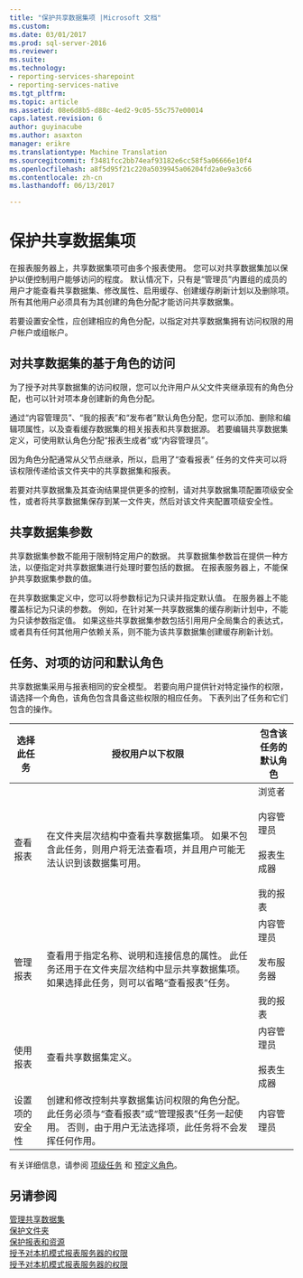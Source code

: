 ```yaml
---
title: "保护共享数据集项 |Microsoft 文档"
ms.custom: 
ms.date: 03/01/2017
ms.prod: sql-server-2016
ms.reviewer: 
ms.suite: 
ms.technology:
- reporting-services-sharepoint
- reporting-services-native
ms.tgt_pltfrm: 
ms.topic: article
ms.assetid: 08e6d8b5-d88c-4ed2-9c05-55c757e00014
caps.latest.revision: 6
author: guyinacube
ms.author: asaxton
manager: erikre
ms.translationtype: Machine Translation
ms.sourcegitcommit: f3481fcc2bb74eaf93182e6cc58f5a06666e10f4
ms.openlocfilehash: a8f5d95f21c220a5039945a06204fd2a0e9a3c66
ms.contentlocale: zh-cn
ms.lasthandoff: 06/13/2017

---
```

# <a name="secure-shared-dataset-items"></a>保护共享数据集项
  在报表服务器上，共享数据集项可由多个报表使用。 您可以对共享数据集加以保护以便控制用户能够访问的程度。 默认情况下，只有是“管理员”内置组的成员的用户才能查看共享数据集、修改属性、启用缓存、创建缓存刷新计划以及删除项。 所有其他用户必须具有为其创建的角色分配才能访问共享数据集。  
  
 若要设置安全性，应创建相应的角色分配，以指定对共享数据集拥有访问权限的用户帐户或组帐户。  
  
## <a name="role-based-access-to-shared-datasets"></a>对共享数据集的基于角色的访问  
 为了授予对共享数据集的访问权限，您可以允许用户从父文件夹继承现有的角色分配，也可以针对项本身创建新的角色分配。  
  
 通过“内容管理员”、“我的报表”和“发布者”默认角色分配，您可以添加、删除和编辑项属性，以及查看缓存数据集的相关报表和共享数据源。 若要编辑共享数据集定义，可使用默认角色分配“报表生成者”或“内容管理员”。  
  
 因为角色分配通常从父节点继承，所以，启用了“查看报表”  任务的文件夹可以将该权限传递给该文件夹中的共享数据集和报表。  
  
 若要对共享数据集及其查询结果提供更多的控制，请对共享数据集项配置项级安全性，或者将共享数据集保存到某一文件夹，然后对该文件夹配置项级安全性。  
  
## <a name="shared-dataset-parameters"></a>共享数据集参数  
 共享数据集参数不能用于限制特定用户的数据。 共享数据集参数旨在提供一种方法，以便指定对共享数据集进行处理时要包括的数据。 在报表服务器上，不能保护共享数据集参数的值。  
  
 在共享数据集定义中，您可以将参数标记为只读并指定默认值。 在服务器上不能覆盖标记为只读的参数。 例如，在针对某一共享数据集的缓存刷新计划中，不能为只读参数指定值。 如果这些共享数据集参数包括引用用户全局集合的表达式，或者具有任何其他用户依赖关系，则不能为该共享数据集创建缓存刷新计划。  
  
## <a name="tasks-access-to-items-and-default-roles"></a>任务、对项的访问和默认角色  
 共享数据集采用与报表相同的安全模型。 若要向用户提供针对特定操作的权限，请选择一个角色，该角色包含具备这些权限的相应任务。 下表列出了任务和它们包含的操作。  
  
|选择此任务|授权用户以下权限|包含该任务的默认角色|  
|----------------------|---------------------------------|-----------------------------------------|  
|查看报表|在文件夹层次结构中查看共享数据集项。 如果不包含此任务，则用户将无法查看项，并且用户可能无法认识到该数据集可用。|浏览者<br /><br /> 内容管理员<br /><br /> 报表生成器<br /><br /> 我的报表|  
|管理报表|查看用于指定名称、说明和连接信息的属性。 此任务还用于在文件夹层次结构中显示共享数据集项。 如果选择此任务，则可以省略“查看报表”任务。|内容管理员<br /><br /> 发布服务器<br /><br /> 我的报表|  
|使用报表|查看共享数据集定义。|内容管理员<br /><br /> 报表生成器|  
|设置项的安全性|创建和修改控制共享数据集访问权限的角色分配。 此任务必须与“查看报表”或“管理报表”任务一起使用。 否则，由于用户无法选择项，此任务将不会发挥任何作用。|内容管理员|  
  
 有关详细信息，请参阅 [项级任务](../../reporting-services/security/tasks-and-permissions-item-level-tasks.md) 和 [预定义角色](../../reporting-services/security/role-definitions-predefined-roles.md)。  
  
## <a name="see-also"></a>另请参阅  
 [管理共享数据集](../../reporting-services/report-data/manage-shared-datasets.md)   
 [保护文件夹](../../reporting-services/security/secure-folders.md)   
 [保护报表和资源](../../reporting-services/security/secure-reports-and-resources.md)   
 [授予对本机模式报表服务器的权限](../../reporting-services/security/granting-permissions-on-a-native-mode-report-server.md)   
 [授予对本机模式报表服务器的权限](../../reporting-services/security/granting-permissions-on-a-native-mode-report-server.md)  
  
  
